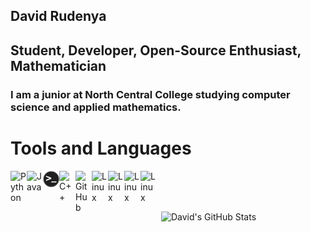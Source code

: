 ## David Rudenya

## Student, Developer, Open-Source Enthusiast, Mathematician

### I am a junior at North Central College studying computer science and applied mathematics.

# Tools and Languages

<img align="left" alt="Python" width="26px" src="https://cdn.jsdelivr.net/npm/programming-languages-logos/src/python/python.png" />
<img align="left" alt="Java" width="26px" src="https://cdn.jsdelivr.net/npm/programming-languages-logos/src/java/java.png" />
<img align="left" alt="Terminal" width="26px" src="https://raw.githubusercontent.com/github/explore/80688e429a7d4ef2fca1e82350fe8e3517d3494d/topics/terminal/terminal.png" />
<img align="left" alt="C++" width="26px" src="https://img.icons8.com/color/50/000000/c-plus-plus-logo.png"/>
<img align="left" alt="GitHub" width="26px" src="https://github.githubassets.com/images/modules/logos_page/GitHub-Mark.png" />
<img align="left" alt="Linux" width="26px" src="https://isc.tamu.edu/~lewing/linux/sit3-shine.7.gif"/>
<img align="left" alt="Linux" width="26px" src="https://cdn.freebiesupply.com/logos/large/2x/latex-logo-png-transparent.png"/>
<img align="left" alt="Linux" width="26px" src="https://d2eip9sf3oo6c2.cloudfront.net/tags/images/000/001/280/landscape/vscode-logo.png"/>
<img align="left" alt="Linux" width="26px" src="https://vignette.wikia.nocookie.net/logopedia/images/0/04/Linux_logo.png/revision/latest?cb=20120814052336"/>




<br />
<br />
<br />

<p align="center"> <img src="https://github-readme-stats.vercel.app/api?username=d-val-r&show_icons=true&theme=gotham" alt="David's GitHub Stats" />
